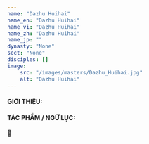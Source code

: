 ```yaml
---
name: "Dazhu Huihai"
name_en: "Dazhu Huihai"
name_vi: "Dazhu Huihai"
name_zh: "Dazhu Huihai"
name_jp: ""
dynasty: "None"
sect: "None"
disciples: []
image: 
    src: "/images/masters/Dazhu_Huihai.jpg"
    alt: "Dazhu Huihai"
---
```


#### GIỚI THIỆU:



#### TÁC PHẨM / NGỮ LỤC:

📖 


